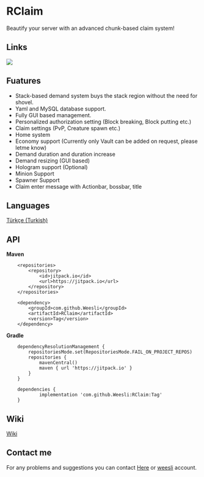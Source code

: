 
# RClaim

Beautify your server with an advanced chunk-based claim system!



## Links

[![](https://jitpack.io/v/Weesli/RClaim.svg)](https://jitpack.io/#Weesli/RClaim)
## Fuatures

- Stack-based demand system buys the stack region without the need for shovel.
- Yaml and MySQL database support.
- Fully GUI based management.
- Personalized authorization setting (Block breaking, Block putting etc.)
- Claim settings (PvP, Creature spawn etc.)
- Home system
- Economy support (Currently only Vault can be added on request, please letme know)
- Demand duration and duration increase
- Demand resizing (GUI based)
- Hologram support (Optional)
- Minion Support
- Spawner Support
- Claim enter message with Actionbar, bossbar, title


  
## Languages

[Türkçe (Turkish) ](https://github.com/Weesli/RClaim/wiki/Languages)



  
## API

**Maven**

```
	<repositories>
		<repository>
		    <id>jitpack.io</id>
		    <url>https://jitpack.io</url>
		</repository>
	</repositories>
```

```
	<dependency>
	    <groupId>com.github.Weesli</groupId>
	    <artifactId>RClaim</artifactId>
	    <version>Tag</version>
	</dependency>
```


**Gradle**

```
	dependencyResolutionManagement {
		repositoriesMode.set(RepositoriesMode.FAIL_ON_PROJECT_REPOS)
		repositories {
			mavenCentral()
			maven { url 'https://jitpack.io' }
		}
	}
```

```
	dependencies {
	        implementation 'com.github.Weesli:RClaim:Tag'
	}
```


## Wiki

[Wiki](https://github.com/Weesli/RClaim/wiki)
## Contact me

For any problems and suggestions you can contact [Here](https://github.com/Weesli/RClaim/issues) or [weesli](https://discord.com/users/509803473106239528) account.

